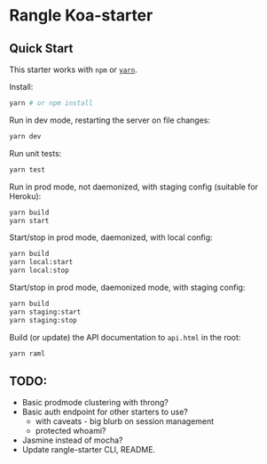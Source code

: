 # Rangle Koa-starter

## Quick Start

This starter works with `npm` or [`yarn`](http://yarnpkg.com).

Install:

```sh
yarn # or npm install
```

Run in dev mode, restarting the server on file changes:

```sh
yarn dev
```

Run unit tests:

```sh
yarn test
```

Run in prod mode, not daemonized, with staging config (suitable for Heroku):

```sh
yarn build
yarn start
```

Start/stop in prod mode, daemonized, with local config:

```sh
yarn build
yarn local:start
yarn local:stop
```

Start/stop in prod mode, daemonized mode, with staging config:

```sh
yarn build
yarn staging:start
yarn staging:stop
```

Build (or update) the API documentation to `api.html` in the root:

```sh
yarn raml
```

## TODO:

* Basic prodmode clustering with throng?
* Basic auth endpoint for other starters to use?
  * with caveats - big blurb on session management
  * protected whoami?
* Jasmine instead of mocha?
* Update rangle-starter CLI, README.
